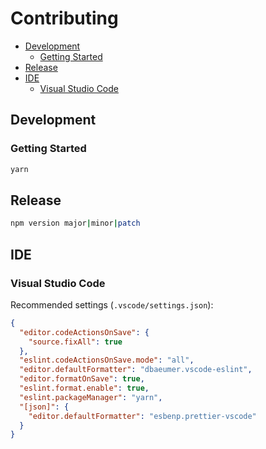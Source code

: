 # Contributing

- [Development](#development)
  - [Getting Started](#getting-started)
- [Release](#release)
- [IDE](#ide)
  - [Visual Studio Code](#visual-studio-code)

## Development

### Getting Started

```sh
yarn
```

## Release

```sh
npm version major|minor|patch
```

## IDE

### Visual Studio Code

Recommended settings (`.vscode/settings.json`):

```json
{
  "editor.codeActionsOnSave": {
    "source.fixAll": true
  },
  "eslint.codeActionsOnSave.mode": "all",
  "editor.defaultFormatter": "dbaeumer.vscode-eslint",
  "editor.formatOnSave": true,
  "eslint.format.enable": true,
  "eslint.packageManager": "yarn",
  "[json]": {
    "editor.defaultFormatter": "esbenp.prettier-vscode"
  }
}
```

